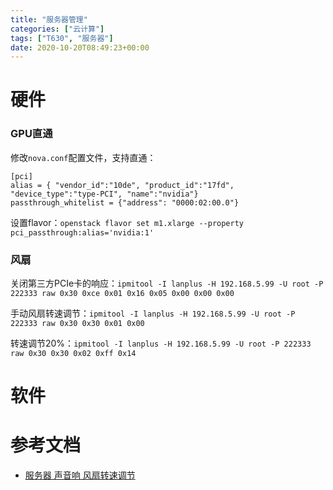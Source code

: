```yaml
---
title: "服务器管理"
categories: ["云计算"]
tags: ["T630", "服务器"]
date: 2020-10-20T08:49:23+00:00
---
```


# 硬件


### GPU直通

修改`nova.conf`配置文件，支持直通：

```
[pci]
alias = { "vendor_id":"10de", "product_id":"17fd", "device_type":"type-PCI", "name":"nvidia"}
passthrough_whitelist = {"address": "0000:02:00.0"}
```

设置flavor：`openstack flavor set m1.xlarge --property pci_passthrough:alias='nvidia:1'`

### 风扇

关闭第三方PCIe卡的响应：`ipmitool -I lanplus -H 192.168.5.99 -U root -P 222333 raw 0x30 0xce 0x01 0x16 0x05 0x00 0x00 0x00`

手动风扇转速调节：`ipmitool -I lanplus -H 192.168.5.99 -U root -P 222333 raw 0x30 0x30 0x01 0x00`

转速调节20%：`ipmitool -I lanplus -H 192.168.5.99 -U root -P 222333 raw 0x30 0x30 0x02 0xff 0x14`

# 软件



# 参考文档

- [服务器 声音响 风扇转速调节](https://blog.csdn.net/qq_38262728/article/details/96564496)

